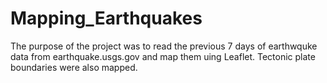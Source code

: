 # Mapping_Earthquakes

The purpose of the project was to read the previous 7 days of earthwquke data from earthquake.usgs.gov and map them uing Leaflet. Tectonic plate boundaries were also mapped.

